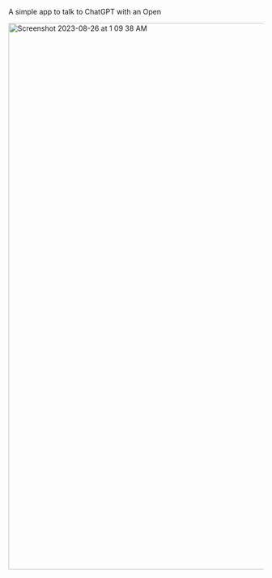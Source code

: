 A simple app to talk to ChatGPT with an Open 

<img width="1080" alt="Screenshot 2023-08-26 at 1 09 38 AM" src="https://github.com/drabhikroy/shiny-apps/assets/9486864/8d3eef31-ca36-438a-b20c-7ef716f229ba">

